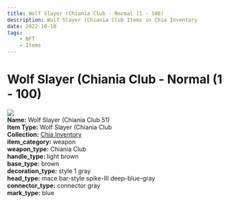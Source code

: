 ```yaml
---
title: Wolf Slayer (Chiania Club - Normal (1 - 100)
description: Wolf Slayer (Chiania Club Items in Chia Inventory
date: 2022-10-10
tags:
    - NFT
    - Items
---
```


# Wolf Slayer (Chiania Club - Normal (1 - 100)
<div class="item_thumbnail">
<img loading="lazy" src="https://bafybeigp6t3mrhxbxi4djgdyhgckepflzi7czkcxkro3b6kpxnsgihnm5m.ipfs.nftstorage.link/51.gif"><br/>
<div><strong>Name:</strong> Wolf Slayer (Chiania Club 51)</div>
<div><strong>Item Type:</strong> Wolf Slayer (Chiania Club</div>
<div><strong>Collection:</strong> <a href="https://www.spacescan.io/xch/nft/collection/col1ucr852c8uzgemuashmz65kmnt2nn4wuhecevrwhtkk72ukfc5c7s6wn3sj">Chia Inventory</a></div>
<div><strong>item_category:</strong> weapon</div>
<div><strong>weapon_type:</strong> Chiania Club</div>
<div><strong>handle_type:</strong> light brown</div>
<div><strong>base_type:</strong> brown</div>
<div><strong>decoration_type:</strong> style 1 gray</div>
<div><strong>head_type:</strong> mace bar-style spike-III deep-blue-gray</div>
<div><strong>connector_type:</strong> connector gray</div>
<div><strong>mark_type:</strong> blue</div>
</div>

